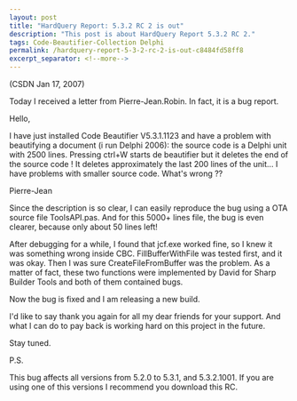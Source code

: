 ```yaml
---
layout: post
title: "HardQuery Report: 5.3.2 RC 2 is out"
description: "This post is about HardQuery Report 5.3.2 RC 2."
tags: Code-Beautifier-Collection Delphi
permalink: /hardquery-report-5-3-2-rc-2-is-out-c8484fd58ff8
excerpt_separator: <!--more-->
---
```

(CSDN Jan 17, 2007)

Today I received a letter from Pierre-Jean.Robin. In fact, it is a bug report.

Hello,

I have just installed Code Beautifier V5.3.1.1123 and have a problem with beautifying a document (i run Delphi 2006): the source code is a Delphi unit with 2500 lines. Pressing ctrl+W starts de beautifier but it deletes the end of the source code ! It deletes approximately the last 200 lines of the unit… I have problems with smaller source code. What's wrong ??

Pierre-Jean
<!--more-->

Since the description is so clear, I can easily reproduce the bug using a OTA source file ToolsAPI.pas. And for this 5000+ lines file, the bug is even clearer, because only about 50 lines left!

After debugging for a while, I found that jcf.exe worked fine, so I knew it was something wrong inside CBC. FillBufferWithFile was tested first, and it was okay. Then I was sure CreateFileFromBuffer was the problem. As a matter of fact, these two functions were implemented by David for Sharp Builder Tools and both of them contained bugs.

Now the bug is fixed and I am releasing a new build.

I'd like to say thank you again for all my dear friends for your support. And what I can do to pay back is working hard on this project in the future.

Stay tuned.

P.S.

This bug affects all versions from 5.2.0 to 5.3.1, and 5.3.2.1001. If you are using one of this versions I recommend you download this RC.
